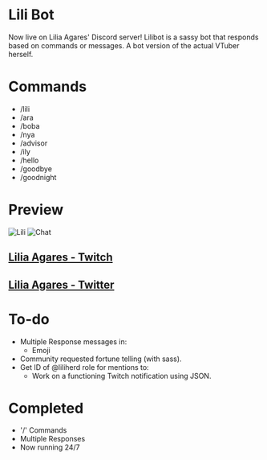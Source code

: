# Lili Bot

Now live on Lilia Agares' Discord server! Lilibot is a sassy bot that responds based on commands or messages. A bot version of the actual VTuber herself. 

# Commands 

- /lili
- /ara 
- /boba
- /nya
- /advisor
- /ily
- /hello
- /goodbye
- /goodnight


# Preview 

![Lili](https://imgur.com/Wfoi4lO.jpg)
![Chat](https://imgur.com/DiOQA5L.jpg)

## [Lilia Agares - Twitch](https://twitch.tv/deepsealily)
## [Lilia Agares - Twitter](https://twitter.com/LiliaAgares)

# To-do

- Multiple Response messages in:
    - Emoji
- Community requested fortune telling (with sass). 
- Get ID of @liliherd role for mentions to:
    - Work on a functioning Twitch notification using JSON.

# Completed 

- '/' Commands
- Multiple Responses 
- Now running 24/7